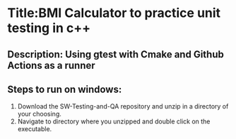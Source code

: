# Title:BMI Calculator to practice unit testing in c++
## Description: Using gtest with Cmake and Github Actions as a runner

## Steps to run on windows:
1. Download the SW-Testing-and-QA repository and unzip in a directory of your choosing. 
2. Navigate to directory where you unzipped and double click on the executable.
